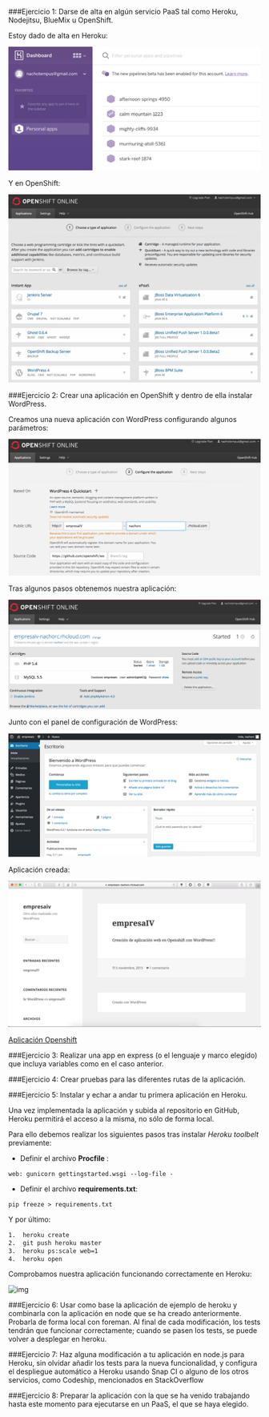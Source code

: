###Ejercicio 1: Darse de alta en algún servicio PaaS tal como Heroku, Nodejitsu, BlueMix u OpenShift.

Estoy dado de alta en Heroku:

![img](https://github.com/nachobit/ETSIIT/blob/master/backup/IV1516/ejercicios/tema3/hero.png)

Y en OpenShift:

![img](https://github.com/nachobit/ETSIIT/blob/master/backup/IV1516/ejercicios/tema3/op.png)


###Ejercicio 2: Crear una aplicación en OpenShift y dentro de ella instalar WordPress.

Creamos una nueva aplicación con WordPress configurando algunos parámetros:

![img](https://github.com/nachobit/ETSIIT/blob/master/backup/IV1516/ejercicios/tema3/op1.png)

Tras algunos pasos obtenemos nuestra aplicación:

![img](https://github.com/nachobit/ETSIIT/blob/master/backup/IV1516/ejercicios/tema3/op2.png)

Junto con el panel de configuración de WordPress:

![img](https://github.com/nachobit/ETSIIT/blob/master/backup/IV1516/ejercicios/tema3/wp.png)

Aplicación creada:

![img](https://github.com/nachobit/ETSIIT/blob/master/backup/IV1516/ejercicios/tema3/op3.png)


[Aplicación Openshift](https://empresaiv-nachorc.rhcloud.com)


###Ejercicio 3: Realizar una app en express (o el lenguaje y marco elegido) que incluya variables como en el caso anterior.



###Ejercicio 4: Crear pruebas para las diferentes rutas de la aplicación.


###Ejercicio 5: Instalar y echar a andar tu primera aplicación en Heroku.

Una vez implementada la aplicación y subida al repositorio en GitHub,  Heroku permitirá el acceso a la misma, no sólo de forma local. 

Para ello debemos realizar los siguientes pasos tras instalar *Heroku toolbelt* previamente:
	
- Definir el archivo **Procfile** :
	
```
web: gunicorn gettingstarted.wsgi --log-file -
```

- Definir el archivo **requirements.txt**:

```
pip freeze > requirements.txt
```

Y por último:

	1.  heroku create
	2.	git push heroku master
	3.	heroku ps:scale web=1
	4.	heroku open
	
Comprobamos nuestra aplicación funcionando correctamente en Heroku:

![img](https://github.com/nachobit/ETSIIT/blob/master/backup/IV1516/ejercicios/tema3/web.png)


###Ejercicio 6: Usar como base la aplicación de ejemplo de heroku y combinarla con la aplicación en node que se ha creado anteriormente. Probarla de forma local con foreman. Al final de cada modificación, los tests tendrán que funcionar correctamente; cuando se pasen los tests, se puede volver a desplegar en heroku.


###Ejercicio 7: Haz alguna modificación a tu aplicación en node.js para Heroku, sin olvidar añadir los tests para la nueva funcionalidad, y configura el despliegue automático a Heroku usando Snap CI o alguno de los otros servicios, como Codeship, mencionados en StackOverflow


###Ejercicio 8: Preparar la aplicación con la que se ha venido trabajando hasta este momento para ejecutarse en un PaaS, el que se haya elegido.

